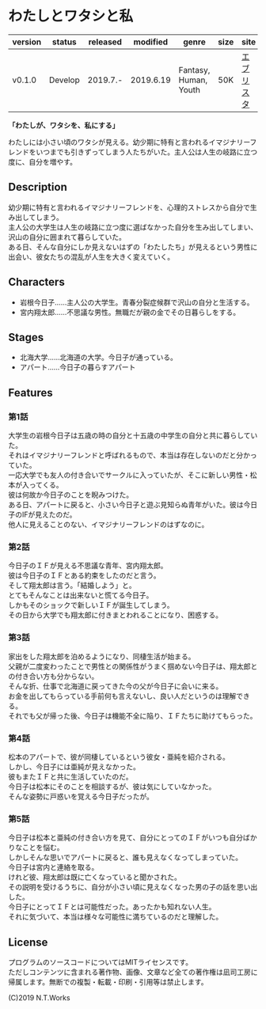 # わたしとワタシと私

| version | status | released | modified | genre | size | site | contest |
| --- | --- | --- | --- | --- | --- | --- | --- |
| v0.1.0 | Develop | 2019.7.- | 2019.6.19 | Fantasy, Human, Youth | 50K | [エブリスタ](https://estar.jp/) | [氷室冴子青春文学賞](https://estar.jp/official_contests/159347) |

**「わたしが、ワタシを、私にする」**

わたしには小さい頃のワタシが見える。幼少期に特有と言われるイマジナリーフレンドをいつまでも引きずってしまう人たちがいた。主人公は人生の岐路に立つ度に、自分を増やす。

## Description

幼少期に特有と言われるイマジナリーフレンドを、心理的ストレスから自分で生み出してしまう。  
主人公の大学生は人生の岐路に立つ度に選ばなかった自分を生み出してしまい、沢山の自分に囲まれて暮らしていた。  
ある日、そんな自分にしか見えないはずの「わたしたち」が見えるという男性に出会い、彼女たちの混乱が人生を大きく変えていく。

## Characters

- 岩根今日子……主人公の大学生。青春分裂症候群で沢山の自分と生活する。
- 宮内翔太郎……不思議な男性。無職だが親の金でその日暮らしをする。

## Stages

- 北海大学……北海道の大学。今日子が通っている。
- アパート……今日子の暮らすアパート

## Features

### 第1話

大学生の岩根今日子は五歳の時の自分と十五歳の中学生の自分と共に暮らしていた。  
それはイマジナリーフレンドと呼ばれるもので、本当は存在しないのだと分かっていた。  
一応大学でも友人の付き合いでサークルに入っていたが、そこに新しい男性・松本が入ってくる。  
彼は何故か今日子のことを睨みつけた。  
ある日、アパートに戻ると、小さい今日子と遊ぶ見知らぬ青年がいた。彼は今日子のIFが見えたのだ。  
他人に見えることのない、イマジナリーフレンドのはずなのに。

### 第2話

今日子のＩＦが見える不思議な青年、宮内翔太郎。  
彼は今日子のＩＦとある約束をしたのだと言う。  
そして翔太郎は言う。「結婚しよう」と。  
とてもそんなことは出来ないと慌てる今日子。  
しかもそのショックで新しいＩＦが誕生してしまう。  
その日から大学でも翔太郎に付きまとわれることになり、困惑する。

### 第3話

家出をした翔太郎を泊めるようになり、同棲生活が始まる。  
父親が二度変わったことで男性との関係性がうまく掴めない今日子は、翔太郎との付き合い方も分からない。  
そんな折、仕事で北海道に戻ってきた今の父が今日子に会いに来る。  
お金を出してもらっている手前何も言えないし、良い人だというのは理解できる。  
それでも父が帰った後、今日子は機能不全に陥り、ＩＦたちに助けてもらった。

### 第4話

松本のアパートで、彼が同棲しているという彼女・亜純を紹介される。  
しかし、今日子には亜純が見えなかった。  
彼もまたＩＦと共に生活していたのだ。  
今日子は松本にそのことを相談するが、彼は気にしていなかった。  
そんな姿勢に戸惑いを覚える今日子だったが。

### 第5話

今日子は松本と亜純の付き合い方を見て、自分にとってのＩＦがいつも自分ばかりなことを悩む。  
しかしそんな思いでアパートに戻ると、誰も見えなくなってしまっていた。  
今日子は宮内と連絡を取る。  
けれど彼、翔太郎は既に亡くなっていると聞かされた。  
その説明を受けるうちに、自分が小さい頃に見えなくなった男の子の話を思い出した。  
今日子にとってＩＦとは可能性だった。あったかも知れない人生。  
それに気づいて、本当は様々な可能性に満ちているのだと理解した。

## License

プログラムのソースコードについてはMITライセンスです。  
ただしコンテンツに含まれる著作物、画像、文章など全ての著作権は凪司工房に帰属します。無断での複製・転載・印刷・引用等は禁止します。

(C)2019 N.T.Works

